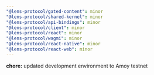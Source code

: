 ```yaml
---
"@lens-protocol/gated-content": minor
"@lens-protocol/shared-kernel": minor
"@lens-protocol/api-bindings": minor
"@lens-protocol/client": minor
"@lens-protocol/react": minor
"@lens-protocol/wagmi": minor
"@lens-protocol/react-native": minor
"@lens-protocol/react-web": minor
---
```


**chore:** updated development environment to Amoy testnet
